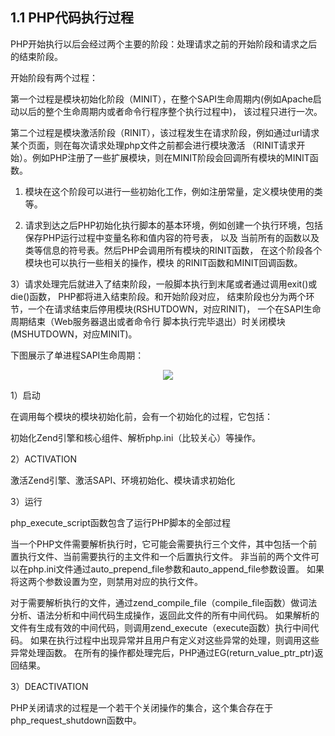 1.1 PHP代码执行过程
-------------
PHP开始执行以后会经过两个主要的阶段：处理请求之前的开始阶段和请求之后的结束阶段。

开始阶段有两个过程：

第一个过程是模块初始化阶段（MINIT），在整个SAPI生命周期内(例如Apache启动以后的整个生命周期内或者命令行程序整个执行过程中)， 该过程只进行一次。

第二个过程是模块激活阶段（RINIT），该过程发生在请求阶段，例如通过url请求某个页面，则在每次请求处理php文件之前都会进行模块激活
（RINIT请求开始）。例如PHP注册了一些扩展模块，则在MINIT阶段会回调所有模块的MINIT函数。

1) 模块在这个阶段可以进行一些初始化工作，例如注册常量，定义模块使用的类等。

2) 请求到达之后PHP初始化执行脚本的基本环境，例如创建一个执行环境，包括保存PHP运行过程中变量名称和值内容的符号表， 以及
当前所有的函数以及类等信息的符号表。然后PHP会调用所有模块的RINIT函数， 在这个阶段各个模块也可以执行一些相关的操作，模块
的RINIT函数和MINIT回调函数。

3）请求处理完后就进入了结束阶段，一般脚本执行到末尾或者通过调用exit()或die()函数， PHP都将进入结束阶段。和开始阶段对应，
结束阶段也分为两个环节，一个在请求结束后停用模块(RSHUTDOWN，对应RINIT)， 一个在SAPI生命周期结束（Web服务器退出或者命令行
脚本执行完毕退出）时关闭模块(MSHUTDOWN，对应MINIT)。

下图展示了单进程SAPI生命周期：
<p style="text-align:center"><img src="http://www.walu.cc/phpbook/image/01fig01.jpg" /></p>

1）启动

在调用每个模块的模块初始化前，会有一个初始化的过程，它包括：

初始化Zend引擎和核心组件、解析php.ini（比较关心）等操作。

2）ACTIVATION

激活Zend引擎、激活SAPI、环境初始化、模块请求初始化

3）运行

php_execute_script函数包含了运行PHP脚本的全部过程

当一个PHP文件需要解析执行时，它可能会需要执行三个文件，其中包括一个前置执行文件、当前需要执行的主文件和一个后置执行文件。 非当前的两个文件可以在php.ini文件通过auto_prepend_file参数和auto_append_file参数设置。 如果将这两个参数设置为空，则禁用对应的执行文件。

对于需要解析执行的文件，通过zend_compile_file（compile_file函数）做词法分析、语法分析和中间代码生成操作，返回此文件的所有中间代码。 如果解析的文件有生成有效的中间代码，则调用zend_execute（execute函数）执行中间代码。 如果在执行过程中出现异常并且用户有定义对这些异常的处理，则调用这些异常处理函数。 在所有的操作都处理完后，PHP通过EG(return_value_ptr_ptr)返回结果。

3）DEACTIVATION

PHP关闭请求的过程是一个若干个关闭操作的集合，这个集合存在于php_request_shutdown函数中。 
